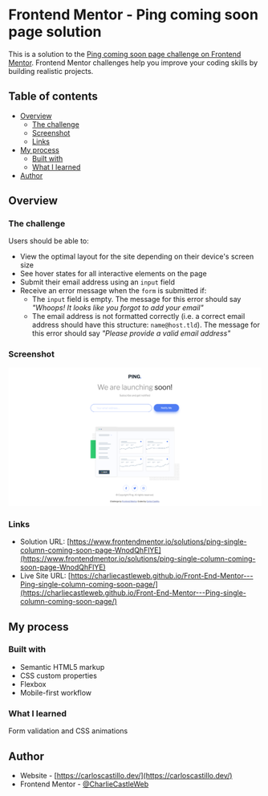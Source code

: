 # Frontend Mentor - Ping coming soon page solution

This is a solution to the [Ping coming soon page challenge on Frontend Mentor](https://www.frontendmentor.io/challenges/ping-single-column-coming-soon-page-5cadd051fec04111f7b848da). Frontend Mentor challenges help you improve your coding skills by building realistic projects. 

## Table of contents

- [Overview](#overview)
  - [The challenge](#the-challenge)
  - [Screenshot](#screenshot)
  - [Links](#links)
- [My process](#my-process)
  - [Built with](#built-with)
  - [What I learned](#what-i-learned)
- [Author](#author)

## Overview

### The challenge

Users should be able to:

- View the optimal layout for the site depending on their device's screen size
- See hover states for all interactive elements on the page
- Submit their email address using an `input` field
- Receive an error message when the `form` is submitted if:
	- The `input` field is empty. The message for this error should say *"Whoops! It looks like you forgot to add your email"*
	- The email address is not formatted correctly (i.e. a correct email address should have this structure: `name@host.tld`). The message for this error should say *"Please provide a valid email address"*

### Screenshot

![](./images/Screenshot.png)

### Links

- Solution URL: [https://www.frontendmentor.io/solutions/ping-single-column-coming-soon-page-WnodQhFlYE](https://www.frontendmentor.io/solutions/ping-single-column-coming-soon-page-WnodQhFlYE)
- Live Site URL: [https://charliecastleweb.github.io/Front-End-Mentor---Ping-single-column-coming-soon-page/](https://charliecastleweb.github.io/Front-End-Mentor---Ping-single-column-coming-soon-page/)

## My process

### Built with

- Semantic HTML5 markup
- CSS custom properties
- Flexbox
- Mobile-first workflow

### What I learned

Form validation and CSS animations

## Author

- Website - [https://carloscastillo.dev/](https://carloscastillo.dev/)
- Frontend Mentor - [@CharlieCastleWeb](https://www.frontendmentor.io/profile/CharlieCastleWeb)
